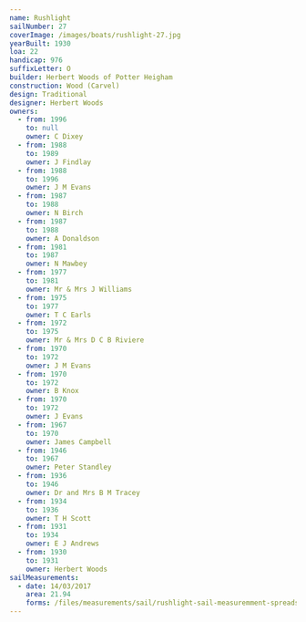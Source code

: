 ```yaml
---
name: Rushlight
sailNumber: 27
coverImage: /images/boats/rushlight-27.jpg
yearBuilt: 1930
loa: 22
handicap: 976
suffixLetter: O
builder: Herbert Woods of Potter Heigham
construction: Wood (Carvel)
design: Traditional
designer: Herbert Woods
owners:
  - from: 1996
    to: null
    owner: C Dixey
  - from: 1988
    to: 1989
    owner: J Findlay
  - from: 1988
    to: 1996
    owner: J M Evans
  - from: 1987
    to: 1988
    owner: N Birch
  - from: 1987
    to: 1988
    owner: A Donaldson
  - from: 1981
    to: 1987
    owner: N Mawbey
  - from: 1977
    to: 1981
    owner: Mr & Mrs J Williams
  - from: 1975
    to: 1977
    owner: T C Earls
  - from: 1972
    to: 1975
    owner: Mr & Mrs D C B Riviere
  - from: 1970
    to: 1972
    owner: J M Evans
  - from: 1970
    to: 1972
    owner: B Knox
  - from: 1970
    to: 1972
    owner: J Evans
  - from: 1967
    to: 1970
    owner: James Campbell
  - from: 1946
    to: 1967
    owner: Peter Standley
  - from: 1936
    to: 1946
    owner: Dr and Mrs B M Tracey
  - from: 1934
    to: 1936
    owner: T H Scott
  - from: 1931
    to: 1934
    owner: E J Andrews
  - from: 1930
    to: 1931
    owner: Herbert Woods
sailMeasurements:
  - date: 14/03/2017
    area: 21.94
    forms: /files/measurements/sail/rushlight-sail-measuremment-spreadsheet-01.xlsx
---
```

